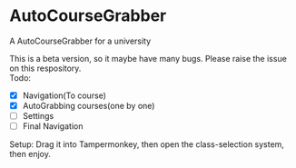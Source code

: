 # AutoCourseGrabber
A AutoCourseGrabber for a university  

This is a beta version, so it maybe have many bugs. Please raise the issue on this respository.  
Todo:
- [x] Navigation(To course)
- [x] AutoGrabbing courses(one by one)
- [ ] Settings
- [ ] Final Navigation

Setup:
Drag it into Tampermonkey, then open the class-selection system, then enjoy.
